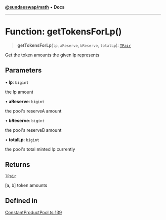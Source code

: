 [**@sundaeswap/math**](../../../README.md) • **Docs**

***

# Function: getTokensForLp()

> **getTokensForLp**(`lp`, `aReserve`, `bReserve`, `totalLp`): [`TPair`](../../SharedPoolMath/type-aliases/TPair.md)

Get the token amounts the given lp represents

## Parameters

• **lp**: `bigint`

the lp amount

• **aReserve**: `bigint`

the pool's reserveA amount

• **bReserve**: `bigint`

the pool's reserveB amount

• **totalLp**: `bigint`

the pool's total minted lp currently

## Returns

[`TPair`](../../SharedPoolMath/type-aliases/TPair.md)

[a, b] token amounts

## Defined in

[ConstantProductPool.ts:139](https://github.com/SundaeSwap-finance/sundae-sdk/blob/main/packages/math/src/PoolMath/ConstantProductPool.ts#L139)
